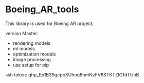 # Boeing_AR_tools
This library is used for Boeing AR project, 

version Master:

- rendering models
- ml models
- optimization models
- image processing
-  use setup for pip 

ssh token: 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
